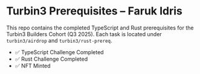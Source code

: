 # Turbin3 Prerequisites – Faruk Idris

This repo contains the completed TypeScript and Rust prerequisites for the Turbin3 Builders Cohort (Q3 2025). Each task is located under `turbin3/airdrop` and `turbin3/rust-prereq`.

- ✅ TypeScript Challenge Completed
- ✅ Rust Challenge Completed
- ✅ NFT Minted